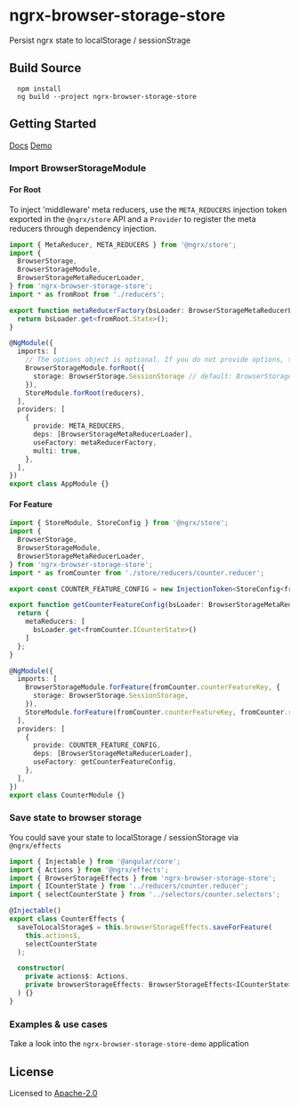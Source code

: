 # ngrx-browser-storage-store
Persist ngrx state to localStorage / sessionStrage

## Build Source
``` cli
  npm install
  ng build --project ngrx-browser-storage-store
```

## Getting Started

[Docs](https://hadzhiyski.github.io/ngrx-browser-storage-store/docs/)
[Demo](https://hadzhiyski.github.io/ngrx-browser-storage-store)

### Import BrowserStorageModule

#### For Root
To inject 'middleware' meta reducers, use the `META_REDUCERS` injection token exported in the `@ngrx/store` API and a `Provider` to register the meta reducers through dependency injection.
``` typescript
import { MetaReducer, META_REDUCERS } from '@ngrx/store';
import {
  BrowserStorage,
  BrowserStorageModule,
  BrowserStorageMetaReducerLoader,
} from 'ngrx-browser-storage-store';
import * as fromRoot from './reducers';

export function metaReducerFactory(bsLoader: BrowserStorageMetaReducerLoader): MetaReducer<fromRoot.State> {
  return bsLoader.get<fromRoot.State>();
}

@NgModule({
  imports: [
    // The options object is optional. If you do not provide options, the default values are used.
    BrowserStorageModule.forRoot({
      storage: BrowserStorage.SessionStorage // default: BrowserStorage.LocalStorage
    }),
    StoreModule.forRoot(reducers),
  ],
  providers: [
    {
      provide: META_REDUCERS,
      deps: [BrowserStorageMetaReducerLoader],
      useFactory: metaReducerFactory,
      multi: true,
    },
  ],
})
export class AppModule {}
```

#### For Feature
``` typescript
import { StoreModule, StoreConfig } from '@ngrx/store';
import {
  BrowserStorage,
  BrowserStorageModule,
  BrowserStorageMetaReducerLoader,
} from 'ngrx-browser-storage-store';
import * as fromCounter from './store/reducers/counter.reducer';

export const COUNTER_FEATURE_CONFIG = new InjectionToken<StoreConfig<fromCounter.ICounterState>>('Counter Feature Config');

export function getCounterFeatureConfig(bsLoader: BrowserStorageMetaReducerLoader): StoreConfig<fromCounter.ICounterState> {
  return {
    metaReducers: [
      bsLoader.get<fromCounter.ICounterState>()
    ]
  };
}

@NgModule({
  imports: [
    BrowserStorageModule.forFeature(fromCounter.counterFeatureKey, {
      storage: BrowserStorage.SessionStorage,
    }),
    StoreModule.forFeature(fromCounter.counterFeatureKey, fromCounter.reducer, COUNTER_FEATURE_CONFIG),
  ],
  providers: [
    {
      provide: COUNTER_FEATURE_CONFIG,
      deps: [BrowserStorageMetaReducerLoader],
      useFactory: getCounterFeatureConfig,
    },
  ],
})
export class CounterModule {}
```

### Save state to browser storage
You could save your state to localStorage / sessionStorage via `@ngrx/effects`

``` typescript
import { Injectable } from '@angular/core';
import { Actions } from '@ngrx/effects';
import { BrowserStorageEffects } from 'ngrx-browser-storage-store';
import { ICounterState } from '../reducers/counter.reducer';
import { selectCounterState } from '../selectors/counter.selectors';

@Injectable()
export class CounterEffects {
  saveToLocalStorage$ = this.browserStorageEffects.saveForFeature(
    this.actions$,
    selectCounterState
  );

  constructor(
    private actions$: Actions,
    private browserStorageEffects: BrowserStorageEffects<ICounterState>
  ) {}
}
```

### Examples & use cases
Take a look into the `ngrx-browser-storage-store-demo` application

## License
Licensed to [Apache-2.0](https://www.apache.org/licenses/LICENSE-2.0)
